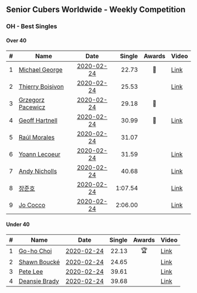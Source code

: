 ## Senior Cubers Worldwide - Weekly Competition
### OH - Best Singles

#### Over 40

| # | Name | Date | Single | Awards | Video |
| :--: | -- | :--: | --: | :--: | -- |
| 1 | [Michael George](../persons/michael_george.md) | [2020-02-24](2020-02-24.md) | 22.73 | 🥇 | [Link](https://www.facebook.com/events/1618332754973681/permalink/1619575454849411/) |
| 2 | [Thierry Boisivon](../persons/thierry_boisivon.md) | [2020-02-24](2020-02-24.md) | 25.53 |  | [Link](https://www.facebook.com/events/1618332754973681/permalink/1621555787984711/) |
| 3 | [Grzegorz Pacewicz](../persons/grzegorz_pacewicz.md) | [2020-02-24](2020-02-24.md) | 29.18 | 🥈 | |
| 4 | [Geoff Hartnell](../persons/geoff_hartnell.md) | [2020-02-24](2020-02-24.md) | 30.99 | 🥉 | [Link](https://www.facebook.com/events/1618332754973681/permalink/1623480064458950/) |
| 5 | [Raúl Morales](../persons/raul_morales.md) | [2020-02-24](2020-02-24.md) | 31.07 |  | |
| 6 | [Yoann Lecoeur](../persons/yoann_lecoeur.md) | [2020-02-24](2020-02-24.md) | 31.59 |  | [Link](https://www.facebook.com/events/1618332754973681/permalink/1622459904560966/) |
| 7 | [Andy Nicholls](../persons/andy_nicholls.md) | [2020-02-24](2020-02-24.md) | 40.68 |  | [Link](https://www.facebook.com/events/1618332754973681/permalink/1618697511603872/) |
| 8 | [장준호](../persons/장준호.md) | [2020-02-24](2020-02-24.md) | 1:07.54 |  | [Link](https://www.facebook.com/events/1618332754973681/permalink/1623943337745956/) |
| 9 | [Jo Cocco](../persons/jo_cocco.md) | [2020-02-24](2020-02-24.md) | 2:06.00 |  | [Link](https://www.facebook.com/events/1618332754973681/permalink/1624311164375840/) |

#### Under 40

| # | Name | Date | Single | Awards | Video |
| :--: | -- | :--: | --: | :--: | -- |
| 1 | [Go-ho Choi](../persons/go-ho_choi.md) | [2020-02-24](2020-02-24.md) | 22.13 | 🏆 | [Link](https://www.facebook.com/events/1618332754973681/permalink/1618631721610451/) |
| 2 | [Shawn Boucké](../persons/shawn_boucke.md) | [2020-02-24](2020-02-24.md) | 24.65 |  | [Link](https://www.facebook.com/events/1618332754973681/permalink/1621909717949318/) |
| 3 | [Pete Lee](../persons/pete_lee.md) | [2020-02-24](2020-02-24.md) | 39.61 |  | [Link](https://www.facebook.com/events/1618332754973681/permalink/1622571537883136/) |
| 4 | [Deansie Brady](../persons/deansie_brady.md) | [2020-02-24](2020-02-24.md) | 39.68 |  | [Link](https://www.facebook.com/events/1618332754973681/permalink/1618918598248430/) |


<!-- Global site tag (gtag.js) - Google Analytics -->
<script async src="https://www.googletagmanager.com/gtag/js?id=UA-86348435-3">
<script>window.dataLayer = window.dataLayer || []; function gtag() {dataLayer.push(arguments);} gtag('js', new Date()); gtag('config', 'UA-86348435-3');</script>
